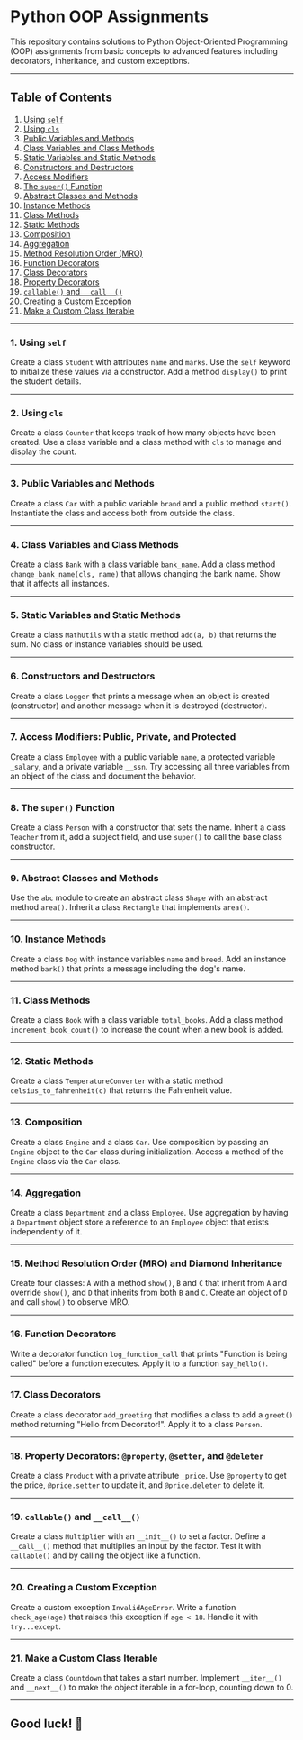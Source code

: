 # Python OOP Assignments

This repository contains solutions to Python Object-Oriented Programming (OOP) assignments from basic concepts to advanced features including decorators, inheritance, and custom exceptions.

---

## Table of Contents

1. [Using `self`](#1-using-self)
2. [Using `cls`](#2-using-cls)
3. [Public Variables and Methods](#3-public-variables-and-methods)
4. [Class Variables and Class Methods](#4-class-variables-and-class-methods)
5. [Static Variables and Static Methods](#5-static-variables-and-static-methods)
6. [Constructors and Destructors](#6-constructors-and-destructors)
7. [Access Modifiers](#7-access-modifiers-public-private-and-protected)
8. [The `super()` Function](#8-the-super-function)
9. [Abstract Classes and Methods](#9-abstract-classes-and-methods)
10. [Instance Methods](#10-instance-methods)
11. [Class Methods](#11-class-methods)
12. [Static Methods](#12-static-methods)
13. [Composition](#13-composition)
14. [Aggregation](#14-aggregation)
15. [Method Resolution Order (MRO)](#15-method-resolution-order-mro-and-diamond-inheritance)
16. [Function Decorators](#16-function-decorators)
17. [Class Decorators](#17-class-decorators)
18. [Property Decorators](#18-property-decorators-property-setter-and-deleter)
19. [`callable()` and `__call__()`](#19-callable-and-__call__)
20. [Creating a Custom Exception](#20-creating-a-custom-exception)
21. [Make a Custom Class Iterable](#21-make-a-custom-class-iterable)

---

### 1. **Using `self`**

Create a class `Student` with attributes `name` and `marks`. Use the `self` keyword to initialize these values via a constructor. Add a method `display()` to print the student details.

---

### 2. **Using `cls`**

Create a class `Counter` that keeps track of how many objects have been created. Use a class variable and a class method with `cls` to manage and display the count.

---

### 3. **Public Variables and Methods**

Create a class `Car` with a public variable `brand` and a public method `start()`. Instantiate the class and access both from outside the class.

---

### 4. **Class Variables and Class Methods**

Create a class `Bank` with a class variable `bank_name`. Add a class method `change_bank_name(cls, name)` that allows changing the bank name. Show that it affects all instances.

---

### 5. **Static Variables and Static Methods**

Create a class `MathUtils` with a static method `add(a, b)` that returns the sum. No class or instance variables should be used.

---

### 6. **Constructors and Destructors**

Create a class `Logger` that prints a message when an object is created (constructor) and another message when it is destroyed (destructor).

---

### 7. **Access Modifiers: Public, Private, and Protected**

Create a class `Employee` with a public variable `name`, a protected variable `_salary`, and a private variable `__ssn`. Try accessing all three variables from an object of the class and document the behavior.

---

### 8. **The `super()` Function**

Create a class `Person` with a constructor that sets the name. Inherit a class `Teacher` from it, add a subject field, and use `super()` to call the base class constructor.

---

### 9. **Abstract Classes and Methods**

Use the `abc` module to create an abstract class `Shape` with an abstract method `area()`. Inherit a class `Rectangle` that implements `area()`.

---

### 10. **Instance Methods**

Create a class `Dog` with instance variables `name` and `breed`. Add an instance method `bark()` that prints a message including the dog's name.

---

### 11. **Class Methods**

Create a class `Book` with a class variable `total_books`. Add a class method `increment_book_count()` to increase the count when a new book is added.

---

### 12. **Static Methods**

Create a class `TemperatureConverter` with a static method `celsius_to_fahrenheit(c)` that returns the Fahrenheit value.

---

### 13. **Composition**

Create a class `Engine` and a class `Car`. Use composition by passing an `Engine` object to the `Car` class during initialization. Access a method of the `Engine` class via the `Car` class.

---

### 14. **Aggregation**

Create a class `Department` and a class `Employee`. Use aggregation by having a `Department` object store a reference to an `Employee` object that exists independently of it.

---

### 15. **Method Resolution Order (MRO) and Diamond Inheritance**

Create four classes: `A` with a method `show()`, `B` and `C` that inherit from `A` and override `show()`, and `D` that inherits from both `B` and `C`. Create an object of `D` and call `show()` to observe MRO.

---

### 16. **Function Decorators**

Write a decorator function `log_function_call` that prints "Function is being called" before a function executes. Apply it to a function `say_hello()`.

---

### 17. **Class Decorators**

Create a class decorator `add_greeting` that modifies a class to add a `greet()` method returning "Hello from Decorator!". Apply it to a class `Person`.

---

### 18. **Property Decorators: `@property`, `@setter`, and `@deleter`**

Create a class `Product` with a private attribute `_price`. Use `@property` to get the price, `@price.setter` to update it, and `@price.deleter` to delete it.

---

### 19. **`callable()` and `__call__()`**

Create a class `Multiplier` with an `__init__()` to set a factor. Define a `__call__()` method that multiplies an input by the factor. Test it with `callable()` and by calling the object like a function.

---

### 20. **Creating a Custom Exception**

Create a custom exception `InvalidAgeError`. Write a function `check_age(age)` that raises this exception if `age < 18`. Handle it with `try...except`.

---

### 21. **Make a Custom Class Iterable**

Create a class `Countdown` that takes a start number. Implement `__iter__()` and `__next__()` to make the object iterable in a for-loop, counting down to 0.

---
## Good luck! 🚀
